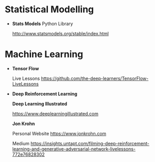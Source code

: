 # Statistical Modelling

* **Stats Models** Python Library

  http://www.statsmodels.org/stable/index.html


# Machine Learning

* **Tensor Flow**

  Live Lessons https://github.com/the-deep-learners/TensorFlow-LiveLessons

* **Deep Reinforcement Learning**

  **Deep Learning Illustrated**
  
  https://www.deeplearningillustrated.com

  **Jon Krohn**
  
  Personal Website https://www.jonkrohn.com

  Medium https://insights.untapt.com/filming-deep-reinforcement-learning-and-generative-adversarial-network-livelessons-772e76828302
